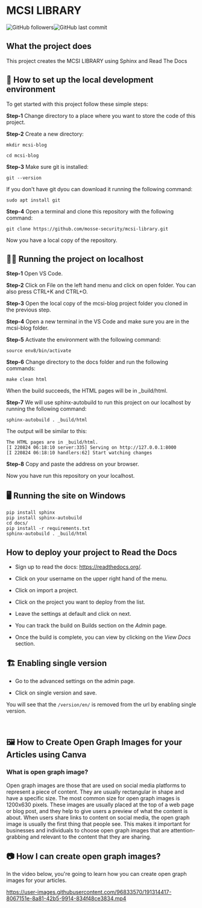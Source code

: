 # MCSI LIBRARY

![GitHub followers](https://img.shields.io/github/followers/mosse-security?style=social)![GitHub last commit](https://img.shields.io/github/last-commit/mosse-security/mcsi-library)

## What the project does

This project creates the MCSI LIBRARY using Sphinx and Read The Docs

## 🔨 How to set up the local development environment

To get started with this project follow these simple steps:

**Step-1** Change directory to a place where you want to store the code of this project.

**Step-2** Create a new directory:

`mkdir mcsi-blog`

`cd mcsi-blog`

**Step-3** Make sure git is installed:

`git --version`

If you don't have git dyou can download it running the following command:

`sudo apt install git`

**Step-4** Open a terminal and clone this repository with the following command:

`git clone https://github.com/mosse-security/mcsi-library.git`


Now you have a local copy of the repository.


## 🐱‍💻 Running the project on localhost


**Step-1** Open VS Code.

**Step-2** Click on File on the left hand menu and click on open folder. You can also press CTRL+K and CTRL+O.

**Step-3** Open the local copy of the mcsi-blog project folder you cloned in the previous step.

**Step-4** Open a new terminal in the VS Code and make sure you are in the mcsi-blog folder.

**Step-5** Activate the environment with the following command:

`source env8/bin/activate`

**Step-6** Change directory to the docs folder and run the following commands:

`make clean html`

When the build succeeds, the HTML pages will be in _build/html. 

**Step-7** We will use sphinx-autobuild to run this project on our localhost by running the following command:

`sphinx-autobuild . _build/html`

The output will be similar to this:

```
The HTML pages are in _build/html.
[I 220824 06:18:10 server:335] Serving on http://127.0.0.1:8000
[I 220824 06:18:10 handlers:62] Start watching changes
```

**Step-8** Copy and paste the address on your browser.

Now you have run this repository on your localhost.

## 🖥️ Running the site on Windows

```
pip install sphinx
pip install sphinx-autobuild
cd docs/
pip install -r requirements.txt
sphinx-autobuild . _build/html
```

## How to deploy your project to Read the Docs


* Sign up to read the docs: https://readthedocs.org/.

* Click on your username on the upper right hand of the menu.

* Click on import a project.

* Click on the project you want to deploy from the list.

* Leave the settings at default and click on next.

* You can track the build on Builds section on the *Admin* page.

* Once the build is complete, you can view by clicking on the *View Docs* section.

## 🏗️ Enabling single version

* Go to the advanced settings on the admin page.

* Click on single version and save. 

You will see that the `/version/en/` is removed from the url by enabling single version.

<br>

## 🖼️ How to Create Open Graph Images for your Articles using Canva

### What is open graph image?

Open graph images are those that are used on social media platforms to represent a piece of content. They are usually rectangular in shape and have a specific size. The most common size for open graph images is 1200x630 pixels. These images are usually placed at the top of a web page or blog post, and they help to give users a preview of what the content is about. When users share links to content on social media, the open graph image is usually the first thing that people see. This makes it important for businesses and individuals to choose open graph images that are attention-grabbing and relevant to the content that they are sharing.

## 📷 How I can create open graph images?

In the video below, you're going to learn how you can create open graph images for your articles. 




https://user-images.githubusercontent.com/96833570/191314417-8067151e-8a81-42b5-9914-834f48ce3834.mp4




